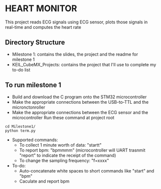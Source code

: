 # HEART MONITOR
This project reads ECG signals using ECG sensor, plots those signals in real-time and computes the heart rate

## Directory Structure
- Milestone 1: contains the slides, the project and the readme for milestone 1
- KEIL_CubeMX_Projects: contains the project that I'll use to complete my to-do list 

## To run milestone 1
- Build and download the C program onto the STM32 microcontroller
- Make the appropriate connections between the USB-to-TTL and the micronctonroller 
- Make the appropriate connections between the ECG sensor and the microcontroller
Run these command at project root
```shell
cd Milestone1/
python term.py
```
- Supported commands: 
    - To collect 1 minute worth of data: "startt"
    - To report bpm: "bpmmmm" (microcontroller will UART trasnmit "report" to indicate the receipt of the command)
    - To change the sampling frequency: "f=xxxx"
- To-do: 
    - Auto-concatenate white spaces to short commands like "start" and "bpm" 
    - Caculate and report bpm